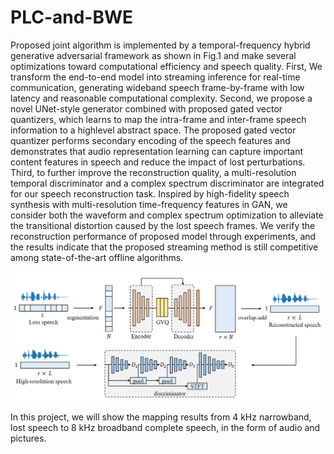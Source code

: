 # PLC-and-BWE
Proposed joint algorithm is implemented by a temporal-frequency hybrid generative adversarial framework as shown in Fig.1 and make several optimizations toward computational efficiency and speech quality. First, We transform the end-to-end model into streaming inference for real-time communication, generating wideband speech frame-by-frame with low latency and reasonable computational complexity. Second, we propose a novel UNet-style generator combined with proposed gated vector quantizers, which learns to map the intra-frame and inter-frame speech information to a highlevel abstract space. The proposed gated vector quantizer performs secondary encoding of the speech features and demonstrates that audio representation learning can capture important content features in speech and reduce the impact of lost perturbations. Third, to further improve the reconstruction quality, a multi-resolution temporal discriminator and a complex spectrum discriminator are integrated for our speech reconstruction task. Inspired by high-fidelity speech synthesis with multi-resolution time-frequency features in GAN, we consider both the waveform and complex spectrum optimization to alleviate the transitional distortion caused by the lost speech frames. We verify the reconstruction performance of proposed model through experiments, and the results indicate that the proposed streaming method is still competitive among state-of-the-art offline algorithms.

![image](https://github.com/Guanyuansheng/PLC-and-BWE/blob/main/architecture.png)

In this project, we will show the mapping results from 4 kHz narrowband, lost speech to 8 kHz broadband complete speech, in the form of audio and pictures.
